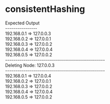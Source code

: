 # consistentHashing

Expected Output<br>
----------------<br>
192.168.0.1 => 127.0.0.3<br>
192.168.0.2 => 127.0.0.1<br>
192.168.0.3 => 127.0.0.2<br>
192.168.0.4 => 127.0.0.4<br>
192.168.0.5 => 127.0.0.2<br>
--------------------------------------------------<br>
Deleting Node: 127.0.0.3<br>
--------------------------------------------------<br>
192.168.0.1 => 127.0.0.4<br>
192.168.0.2 => 127.0.0.1<br>
192.168.0.3 => 127.0.0.2<br>
192.168.0.4 => 127.0.0.4<br>
192.168.0.5 => 127.0.0.2<br>
